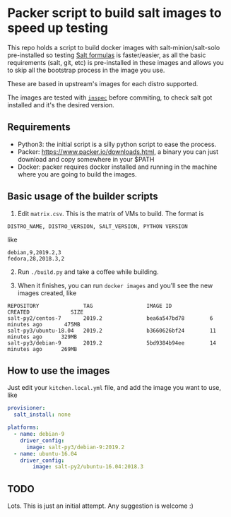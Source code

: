 Packer script to build salt images to speed up testing
======================================================

This repo holds a script to build docker images with salt-minion/salt-solo pre-installed
so testing [Salt formulas](https://github.com/saltstack-formulas/) is faster/easier, as
all the basic requirements (salt, git, etc) is pre-installed in these images and allows you
to skip all the bootstrap process in the image you use.

These are based in upstream's images for each distro supported.

The images are tested with [`inspec`](https://www.inspec.io/) before commiting, to check 
salt got installed and it's the desired version.

Requirements
------------

* Python3: the initial script is a silly python script to ease the process.
* Packer: https://www.packer.io/downloads.html, a binary you can just download and copy
  somewhere in your $PATH
* Docker: packer requires docker installed and running in the machine where you are going to
  build the images.

Basic usage of the builder scripts
----------------------------------

1. Edit `matrix.csv`. This is the matrix of VMs to build. The format is

```
DISTRO_NAME, DISTRO_VERSION, SALT_VERSION, PYTHON VERSION
```

like

```
debian,9,2019.2,3
fedora,28,2018.3,2
```

2. Run `./build.py` and take a coffee while building.

3. When it finishes, you can run `docker images` and you'll see the new images created, like

```
REPOSITORY              TAG                 IMAGE ID            CREATED             SIZE
salt-py2/centos-7       2019.2              bea6a547bd78        6 minutes ago       475MB
salt-py3/ubuntu-18.04   2019.2              b3660626bf24        11 minutes ago      329MB
salt-py3/debian-9       2019.2              5bd9384b94ee        14 minutes ago      269MB
```

How to use the images
---------------------

Just edit your `kitchen.local.yml` file, and add the image you want to use, like

```yaml
provisioner:
  salt_install: none

platforms:
  - name: debian-9
    driver_config:
      image: salt-py3/debian-9:2019.2
  - name: ubuntu-16.04
    driver_config:
        image: salt-py2/ubuntu-16.04:2018.3
```

TODO
----

Lots. This is just an initial attempt. Any suggestion is welcome :)

